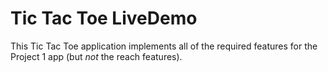 # Tic Tac Toe LiveDemo

This Tic Tac Toe application implements all of the required features for the Project 1 app (but *not* the reach features).
